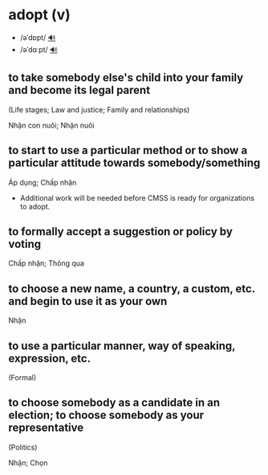 # adopt (v)

- /əˈdɒpt/ [🔊](https://www.oxfordlearnersdictionaries.com/media/english/uk_pron/a/ado/adopt/adopt__gb_1.mp3)
- /əˈdɑːpt/ [🔊](https://www.oxfordlearnersdictionaries.com/media/english/us_pron/a/ado/adopt/adopt__us_1.mp3)

## to take somebody else's child into your family and become its legal parent

(Life stages; Law and justice; Family and relationships)

Nhận con nuôi; Nhận nuôi

## to start to use a particular method or to show a particular attitude towards somebody/something

Áp dụng; Chấp nhận

- Additional work will be needed before CMSS is ready for organizations to adopt.

## to formally accept a suggestion or policy by voting 

Chấp nhận; Thông qua

## to choose a new name, a country, a custom, etc. and begin to use it as your own 

Nhận

## to use a particular manner, way of speaking, expression, etc.

(Formal)

## to choose somebody as a candidate in an election; to choose somebody as your representative

(Politics)

Nhận; Chọn